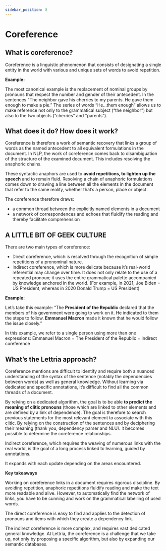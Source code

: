 ```yaml
---
sidebar_position: 8
---
```


# Coreference

## What is coreference?

Coreference is a linguistic phenomenon that consists of designating a single entity in the world with various and unique sets of words to avoid repetition.

**Example:**

The most canonical example is the replacement of nominal groups by pronouns that respect the number and gender of their antecedent. In the sentences "The neighbor gave his cherries to my parents. He gave them enough to make a pie.” The series of words “He...them enough” allows us to make reference not only to the grammatical subject (“the neighbor”) but also to the two objects ("cherries” and "parents”).

## What does it do? How does it work?

Coreference is therefore a work of semantic recovery that links a group of words as the named antecedent to all equivalent formulations in the document. In NLP, the work of coreference comes back to disambiguation of the structure of the examined document. This includes resolving the anaphoric chains.

These syntactic anaphors are used to **avoid repetitions, to lighten up the speech** and to remain fluid. Resolving a chain of anaphoric formulations comes down to drawing a line between all the elements in the document that refer to the same reality, whether that’s a person, place or object.

The coreference therefore draws:

- a common thread between the explicitly named elements in a document
- a network of correspondences and echoes that fluidify the reading and thereby facilitate comprehension

## A LITTLE BIT OF GEEK CULTURE

There are two main types of coreference:

- Direct coreference, which is resolved through the recognition of simple repetitions of a pronominal nature.
- Indirect coreference, which is more delicate because it’s real-world referential may change over time. It does not only relate to the use of a repeated pronoun; it uses the entire grammatical palette accompanied by knowledge anchored in the world. (For example, in 2021, Joe Biden = US President, whereas in 2020 Donald Trump = US President)

**Example:**

Let’s take this example: “The **President of the Republic** declared that the members of his government were going to work on it. He indicated to them the steps to follow. **Emmanuel Macron** made it known that he would follow the issue closely.”

In this example, we refer to a single person using more than one expressions: Emmanuel Macron = The President of the Republic = indirect coreference

## What’s the Lettria approach?

Coreference mentions are difficult to identify and require both a nuanced understanding of the syntax of the sentence (notably the dependencies between words) as well as general knowledge. Without learning via dedicated and specific annotations, it’s difficult to find all the common threads of a document.

By relying on a dedicated algorithm, the goal is to be able **to predict the meaning of clitic pronouns** (those which are linked to other elements and are defined by a link of dependence). The goal is therefore to search previous statements for the most relevant element to associate with this clitic. By relying on the construction of the sentences and by deciphering their meaning (thank you, dependency parser and NLU). it becomes possible to determine the coreference relationships.

Indirect coreference, which requires the weaving of numerous links with the real world, is the goal of a long process linked to learning, guided by annotations.

It expands with each update depending on the areas encountered.

**Key takeaways**

Working on coreference links in a document requires rigorous discipline. By avoiding repetition, anaphoric repetitions fluidify reading and make the text more readable and alive. However, to automatically find the network of links, you have to be cunning and work on the grammatical labelling of used words.

The direct coreference is easy to find and applies to the detection of pronouns and items with which they create a dependency link.

The indirect coreference is more complex, and requires vast dedicated general knowledge. At Lettria, the coreference is a challenge that we take up, not only by proposing a specific algorithm, but also by expanding our semantic databases.